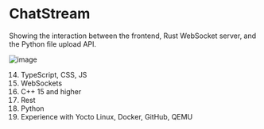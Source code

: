 # ChatStream
Showing the interaction between the frontend, Rust WebSocket server, and the Python file upload API.

![image](https://github.com/user-attachments/assets/0771a06f-5b22-43c4-befb-1b53bb9eebed)

14.	TypeScript, CSS, JS
15.	WebSockets
16.	C++ 15 and higher
17.	Rest
18.	Python
19.	Experience with Yocto 
Linux, Docker, GitHub, QEMU
